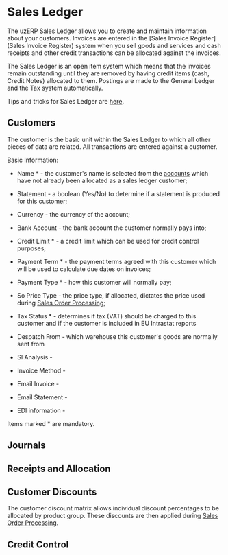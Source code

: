 # Sales Ledger

The uzERP Sales Ledger allows you to create and maintain information about your customers. Invoices are entered in the [Sales Invoice Register](Sales Invoice Register) system when you sell goods and services and cash receipts and other credit transactions can be allocated against the invoices.

The Sales Ledger is an open item system which means that the invoices remain outstanding until they are removed by having credit items (cash, Credit Notes) allocated to them. Postings are made to the General Ledger and the Tax system automatically.

Tips and tricks for Sales Ledger are [here](slhowto).

## Customers

The customer is the basic unit within the Sales Ledger to which all other pieces of data are related. All transactions are entered against a customer.

Basic Information:


*  Name * - the customer's name is selected from the [accounts](accounts) which have not already been allocated as a sales ledger customer;

*  Statement - a boolean (Yes/No) to determine if a statement is produced for this customer;

*  Currency - the currency of the account;

*  Bank Account - the bank account the customer normally pays into;

*  Credit Limit * - a credit limit which can be used for credit control purposes;

*  Payment Term * - the payment terms agreed with this customer which will be used to calculate due dates on invoices;

*  Payment Type * - how this customer will normally pay;

*  So Price Type - the price type, if allocated, dictates the price used during [Sales Order Processing](sales_order_processing);

*  Tax Status * - determines if tax (VAT) should be charged to this customer and if the customer is included in EU Intrastat reports

*  Despatch From - which warehouse this customer's goods are normally sent from

*  Sl Analysis - 

*  Invoice Method - 

*  Email Invoice -

*  Email Statement -

*  EDI information -

Items marked * are mandatory.

## Journals

##  Receipts and Allocation


## Customer Discounts

The customer discount matrix allows individual discount percentages to be allocated by product group. These discounts are then applied during [Sales Order Processing](sales_order_processing).

## Credit Control
